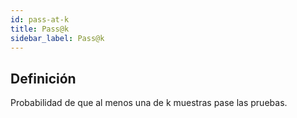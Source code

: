 ```yaml
---
id: pass-at-k
title: Pass@k
sidebar_label: Pass@k
---
```


## Definición
Probabilidad de que al menos una de k muestras pase las pruebas.
